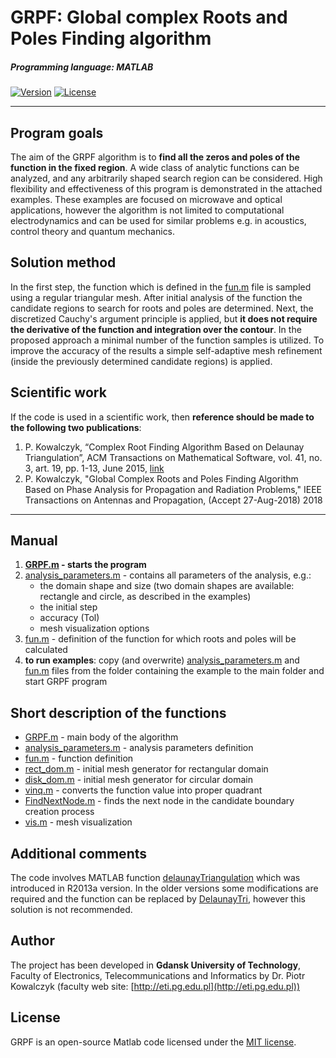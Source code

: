 # GRPF: Global complex Roots and Poles Finding algorithm

##### Programming language: MATLAB

[![Version](https://img.shields.io/badge/version-1.0-green.svg)](README.md) [![License](https://img.shields.io/badge/license-MIT-blue.svg)](http://opensource.org/licenses/MIT)

---
## Program goals
The aim of the GRPF algorithm is to **find all the zeros and poles of the function in the fixed region**.  A wide class of analytic functions can be analyzed, and any arbitrarily shaped search region can be considered. High flexibility and effectiveness of this program is demonstrated in the attached examples. These examples are focused on microwave and optical applications, however the algorithm is not limited to computational electrodynamics and can be used for similar problems e.g. in acoustics, control theory and quantum mechanics. 

## Solution method
In the first step, the function which is defined in the [fun.m](fun.m) file is sampled using a regular triangular mesh. After initial analysis of the function the candidate regions to search for roots and poles are determined. Next, the discretized Cauchy's argument principle is applied, but **it does not require the derivative of the function and integration over the contour**. In the proposed approach a minimal number of the function samples is utilized. To improve the accuracy of the results a simple self-adaptive mesh refinement (inside the previously determined candidate regions) is applied.

## Scientific work
If the code is used in a scientific work, then **reference should be made to the following two publications**:
1. P. Kowalczyk, “Complex Root Finding Algorithm Based on Delaunay Triangulation”, ACM Transactions on Mathematical Software, vol. 41, no. 3, art. 19, pp. 1-13, June 2015, [link](https://dl.acm.org/citation.cfm?id=2699457)
2. P. Kowalczyk, "Global Complex Roots and Poles Finding Algorithm Based on Phase Analysis for Propagation and Radiation Problems," IEEE Transactions on Antennas and Propagation, (Accept 27-Aug-2018) 2018

---
## Manual
1. **[GRPF.m](GRPF.m) - starts the program**
2. [analysis_parameters.m](/analysis_parameters.m) - contains all parameters of the analysis, e.g.:
    * the domain shape and size (two domain shapes are available: rectangle and circle, as described in the examples) 
    * the initial step
    * accuracy (Tol)
    * mesh visualization options
3. [fun.m](fun.m) - definition of the function for which roots and poles will be calculated
4. **to run examples**: copy (and overwrite) [analysis_parameters.m](analysis_parameters.m) and [fun.m](fun.m) files from the folder containing the example to the main folder and start GRPF program
 
## Short description of the functions
- [GRPF.m](GRPF.m) - main body of the algorithm  
- [analysis_parameters.m](analysis_parameters.m) - analysis parameters definition
- [fun.m](fun.m) - function definition
- [rect_dom.m](rect_dom.m) - initial mesh generator for rectangular domain
- [disk_dom.m](disk_dom.m) - initial mesh generator for circular domain
- [vinq.m](vinq.m) - converts the function value into proper quadrant
- [FindNextNode.m](FindNextNode.m) - finds the next node in the candidate boundary creation process
- [vis.m](vis.m) - mesh visualization

## Additional comments
The code involves MATLAB function [delaunayTriangulation](https://uk.mathworks.com/help/matlab/ref/delaunaytriangulation.html) which was introduced in R2013a version. In the older versions some modifications are required and the function can be replaced by [DelaunayTri](https://uk.mathworks.com/help/matlab/ref/delaunaytri.html), however this solution is not recommended.

## Author
The project has been developed in **Gdansk University of Technology**, Faculty of Electronics, Telecommunications and Informatics by Dr. Piotr Kowalczyk (faculty web site: [http://eti.pg.edu.pl](http://eti.pg.edu.pl))

## License
GRPF is an open-source Matlab code licensed under the [MIT license](LICENSE.md).
